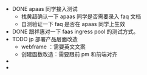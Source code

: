 - DONE apaas 同学接入测试
	- 找黄超确认一下 apaas 同学是否需要录入 faq 文档
	- 自测验证一下 faq 是否在 apaas 同学上生效
- DONE 跟祥惠对一下 faas ingress pool 的测试方式。
- TODO jp 部署产品层面改造
	- webframe ：需要英文文案
	- 创建函数改造：需要跟前 pm 和前端对齐
-
-